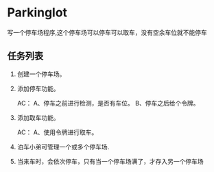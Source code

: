 # Parkinglot

写一个停车场程序,这个停车场可以停车可以取车，没有空余车位就不能停车

## 任务列表

1. 创建一个停车场。

2. 添加停车功能。

	AC：
	A、停车之前进行检测，是否有车位。
	B、停车之后给个令牌。

3. 添加取车功能。

	AC：
	A、使用令牌进行取车。
	
	
4. 泊车小弟可管理一个或多个停车场.

5. 当来车时，会依次停车，只有当一个停车场满了，才存入另一个停车场